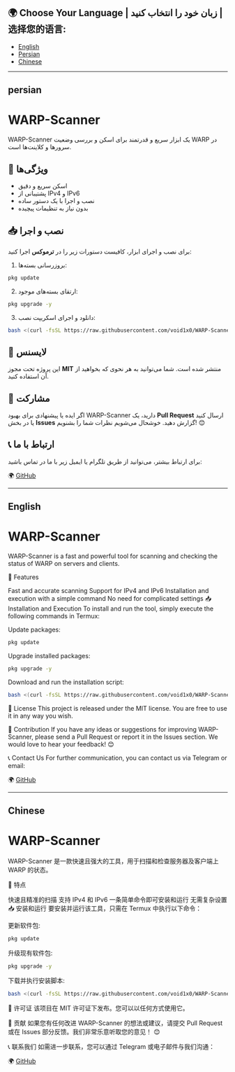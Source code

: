 ## 🌍 Choose Your Language | زبان خود را انتخاب کنید | 选择您的语言:
- [English](#-english)
- [Persian](#-persian)
- [Chinese](#-chinese)

---

## persian
# WARP-Scanner

WARP-Scanner یک ابزار سریع و قدرتمند برای اسکن و بررسی وضعیت WARP در سرورها و کلاینت‌ها است.

## 🚀 ویژگی‌ها
- اسکن سریع و دقیق
- پشتیبانی از IPv4 و IPv6
- نصب و اجرا با یک دستور ساده
- بدون نیاز به تنظیمات پیچیده

## 📥 نصب و اجرا
برای نصب و اجرای ابزار، کافیست دستورات زیر را در **ترموکس** اجرا کنید:

1. بروزرسانی بسته‌ها:
```bash
pkg update
```

2. ارتقای بسته‌های موجود:
```bash
pkg upgrade -y
```

3. دانلود و اجرای اسکریپت نصب:
```bash
bash <(curl -fsSL https://raw.githubusercontent.com/void1x0/WARP-Scanner/main/install.sh)
```

## 📜 لایسنس
این پروژه تحت مجوز **MIT** منتشر شده است. شما می‌توانید به هر نحوی که بخواهید از آن استفاده کنید.

## 🤝 مشارکت
اگر ایده یا پیشنهادی برای بهبود WARP-Scanner دارید، یک **Pull Request** ارسال کنید یا در بخش **Issues** گزارش دهید. خوشحال می‌شویم نظرات شما را بشنویم! 😊

## 📞 ارتباط با ما
برای ارتباط بیشتر، می‌توانید از طریق تلگرام یا ایمیل زیر با ما در تماس باشید:

🌍 [GitHub](https://github.com/void1x0/WARP-Scanner)

---

## English
# WARP-Scanner

WARP-Scanner is a fast and powerful tool for scanning and checking the status of WARP on servers and clients.

🚀 Features

Fast and accurate scanning
Support for IPv4 and IPv6
Installation and execution with a simple command
No need for complicated settings
📥 Installation and Execution
To install and run the tool, simply execute the following commands in Termux:

Update packages:

```bash
pkg update
```

Upgrade installed packages:

```bash
pkg upgrade -y
```

Download and run the installation script:

```bash
bash <(curl -fsSL https://raw.githubusercontent.com/void1x0/WARP-Scanner/main/install.sh)
```

📜 License
This project is released under the MIT license. You are free to use it in any way you wish.

🤝 Contribution
If you have any ideas or suggestions for improving WARP-Scanner, please send a Pull Request or report it in the Issues section. We would love to hear your feedback! 😊

📞 Contact Us
For further communication, you can contact us via Telegram or email:

🌍 [GitHub](https://github.com/void1x0/WARP-Scanner)

---

## Chinese
# WARP-Scanner

WARP-Scanner 是一款快速且强大的工具，用于扫描和检查服务器及客户端上 WARP 的状态。

🚀 特点

快速且精准的扫描
支持 IPv4 和 IPv6
一条简单命令即可安装和运行
无需复杂设置
📥 安装和运行
要安装并运行该工具，只需在 Termux 中执行以下命令：

更新软件包:

```bash
pkg update
```

升级现有软件包:

```bash
pkg upgrade -y
```

下载并执行安装脚本:

```bash
bash <(curl -fsSL https://raw.githubusercontent.com/void1x0/WARP-Scanner/main/install.sh)
```

📜 许可证
该项目在 MIT 许可证下发布。您可以以任何方式使用它。

🤝 贡献
如果您有任何改进 WARP-Scanner 的想法或建议，请提交 Pull Request 或在 Issues 部分反馈。我们非常乐意听取您的意见！ 😊

📞 联系我们
如需进一步联系，您可以通过 Telegram 或电子邮件与我们沟通：

🌍 [GitHub](https://github.com/void1x0/WARP-Scanner)
